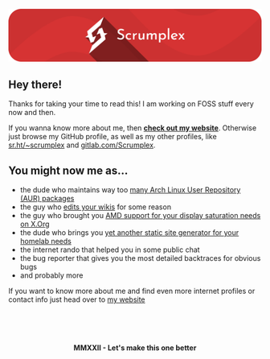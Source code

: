 ![Banner](assets/banners/github_banner.svg.png)

Hey there!
------------------------
Thanks for taking your time to read this! I am working on FOSS stuff every now and then.

If you wanna know more about me, then [**check out my website**](https://scrumplex.net).
Otherwise just browse my GitHub profile, as well as my other profiles, like [sr.ht/~scrumplex](https://sr.ht/~scrumplex) and [gitlab.com/Scrumplex](https://gitlab.com/Scrumplex).

## You might now me as...
- the dude who maintains way too [many Arch Linux User Repository (AUR) packages](https://aur.archlinux.org/packages/?SeB=M&K=Scrumplex)
- the guy who [edits your wikis](https://wiki.archlinux.org/title/Special:Contributions/Scrumplex) for some reason
- the guy who brought you [AMD support for your display saturation needs on X.Org](https://www.gamingonlinux.com/2020/04/missing-out-on-vibrancegui-for-linux-theres-a-project-for-that-and-now-a-fork-for-amd-too/)
- the dude who brings you [yet another static site generator for your homelab needs](https://sr.ht/~scrumplex/yahome/)
- the internet rando that helped you in some public chat
- the bug reporter that gives you the most detailed backtraces for obvious bugs
- and probably more

If you want to know more about me and find even more internet profiles or contact info just head over to [my website](https://scrumplex.net)

<br>
<br>
<br>
<p align="center"><strong>MMXXII - Let's make this one better</strong></p>
